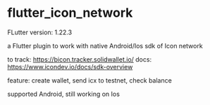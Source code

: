 # flutter_icon_network

FLutter version: 1.22.3

a Flutter plugin to work with native Android/Ios sdk of Icon network

to track: https://bicon.tracker.solidwallet.io/
docs: https://www.icondev.io/docs/sdk-overview

feature: create wallet, send icx to testnet, check balance

supported Android, still working on Ios
